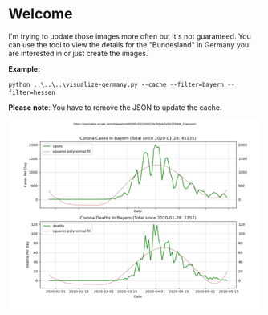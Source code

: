 # Welcome

I'm trying to update those images more often but it's not guaranteed.
You can use the tool to view the details for the "Bundesland" in Germany
you are interested in or just create the images.`

**Example:**

```
python ..\..\..\visualize-germany.py --cache --filter=bayern --filter=hessen
```

**Please note**: You have to remove the JSON to update the cache.

![](covid19-germany-bayern.png)
